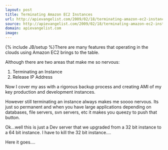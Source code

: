 ```yaml
---
layout: post
title: Terminating Amazon EC2 Instances
url: http://apievangelist.com/2009/02/18/terminating-amazon-ec2-instances/
source: http://apievangelist.com/2009/02/18/terminating-amazon-ec2-instances/
domain: apievangelist.com
image: 
---
```

{% include JB/setup %}There are many features that operating in the clouds using Amazon EC2 brings to the table.

Although there are two areas that make me so nervous:

1) Terminating an Instance
2) Release IP Address

Now I cover my ass with a rigorous backup process and creating AMI of my key production and development instances.

However still terminating an instance always makes me soooo nervous.  Its just so permanent and when you have large applications depending on databases, file servers, svn servers, etc it makes you queezy to push that button.

Ok...well this is just a Dev server that we upgraded from a 32 bit instance to a 64 bit instance.  I have to kill the 32 bit instance....

Here it goes....